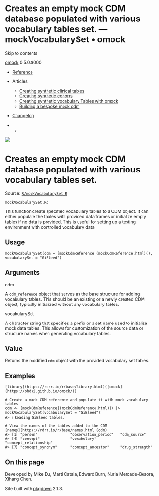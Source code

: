 # Creates an empty mock CDM database populated with various vocabulary tables set. — mockVocabularySet • omock

Skip to contents

[omock](../index.html) 0.5.0.9000

  * [Reference](../reference/index.html)
  * Articles
    * [Creating synthetic clinical tables](../articles/a01_Creating_synthetic_clinical_tables.html)
    * [Creating synthetic cohorts](../articles/a02_Creating_synthetic_cohorts.html)
    * [Creating synthetic vocabulary Tables with omock](../articles/a03_Creating_a_synthetic_vocabulary.html)
    * [Building a bespoke mock cdm](../articles/a04_Building_a_bespoke_mock_cdm.html)
  * [Changelog](../news/index.html)


  *   * [](https://github.com/ohdsi/omock/)



![](../logo.png)

# Creates an empty mock CDM database populated with various vocabulary tables set.

Source: [`R/mockVocabularySet.R`](https://github.com/ohdsi/omock/blob/main/R/mockVocabularySet.R)

`mockVocabularySet.Rd`

This function create specified vocabulary tables to a CDM object. It can either populate the tables with provided data frames or initialize empty tables if no data is provided. This is useful for setting up a testing environment with controlled vocabulary data.

## Usage
    
    
    mockVocabularySet(cdm = [mockCdmReference](mockCdmReference.html)(), vocabularySet = "GiBleed")

## Arguments

cdm
    

A `cdm_reference` object that serves as the base structure for adding vocabulary tables. This should be an existing or a newly created CDM object, typically initialized without any vocabulary tables.

vocabularySet
    

A character string that specifies a prefix or a set name used to initialize mock data tables. This allows for customization of the source data or structure names when generating vocabulary tables.

## Value

Returns the modified `cdm` object with the provided vocabulary set tables.

## Examples
    
    
    [library](https://rdrr.io/r/base/library.html)([omock](https://ohdsi.github.io/omock/))
    
    # Create a mock CDM reference and populate it with mock vocabulary tables
    cdm <- [mockCdmReference](mockCdmReference.html)() |> mockVocabularySet(vocabularySet = "GiBleed")
    #> ℹ Reading GiBleed tables.
    
    # View the names of the tables added to the CDM
    [names](https://rdrr.io/r/base/names.html)(cdm)
    #> [1] "person"               "observation_period"   "cdm_source"          
    #> [4] "concept"              "vocabulary"           "concept_relationship"
    #> [7] "concept_synonym"      "concept_ancestor"     "drug_strength"       
    

## On this page

Developed by Mike Du, Marti Catala, Edward Burn, Nuria Mercade-Besora, Xihang Chen.

Site built with [pkgdown](https://pkgdown.r-lib.org/) 2.1.3.
